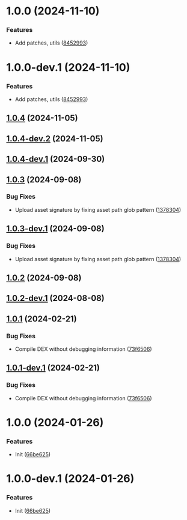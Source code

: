 # 1.0.0 (2024-11-10)


### Features

* Add patches, utils ([8452993](https://github.com/Aunali321/ReVancedExperiments/commit/84529931c0964ddba9986f66043db62393444ac2))

# 1.0.0-dev.1 (2024-11-10)


### Features

* Add patches, utils ([8452993](https://github.com/Aunali321/ReVancedExperiments/commit/84529931c0964ddba9986f66043db62393444ac2))

## [1.0.4](https://github.com/ReVanced/revanced-patches-template/compare/v1.0.3...v1.0.4) (2024-11-05)

## [1.0.4-dev.2](https://github.com/ReVanced/revanced-patches-template/compare/v1.0.4-dev.1...v1.0.4-dev.2) (2024-11-05)

## [1.0.4-dev.1](https://github.com/ReVanced/revanced-patches-template/compare/v1.0.3...v1.0.4-dev.1) (2024-09-30)

## [1.0.3](https://github.com/ReVanced/revanced-patches-template/compare/v1.0.2...v1.0.3) (2024-09-08)


### Bug Fixes

* Upload asset signature by fixing asset path glob pattern ([1378304](https://github.com/ReVanced/revanced-patches-template/commit/1378304809092e1f5a5c8fb4beb0964496222059))

## [1.0.3-dev.1](https://github.com/ReVanced/revanced-patches-template/compare/v1.0.2...v1.0.3-dev.1) (2024-09-08)


### Bug Fixes

* Upload asset signature by fixing asset path glob pattern ([1378304](https://github.com/ReVanced/revanced-patches-template/commit/1378304809092e1f5a5c8fb4beb0964496222059))

## [1.0.2](https://github.com/ReVanced/revanced-patches-template/compare/v1.0.1...v1.0.2) (2024-09-08)

## [1.0.2-dev.1](https://github.com/ReVanced/revanced-patches-template/compare/v1.0.1...v1.0.2-dev.1) (2024-08-08)

## [1.0.1](https://github.com/ReVanced/revanced-patches-template/compare/v1.0.0...v1.0.1) (2024-02-21)


### Bug Fixes

* Compile DEX without debugging information ([73f6506](https://github.com/ReVanced/revanced-patches-template/commit/73f6506bccc01e5622a6e19bedcf6d54d3f701c7))

## [1.0.1-dev.1](https://github.com/ReVanced/revanced-patches-template/compare/v1.0.0...v1.0.1-dev.1) (2024-02-21)


### Bug Fixes

* Compile DEX without debugging information ([73f6506](https://github.com/ReVanced/revanced-patches-template/commit/73f6506bccc01e5622a6e19bedcf6d54d3f701c7))

# 1.0.0 (2024-01-26)


### Features

* Init ([66be625](https://github.com/ReVanced/revanced-patches-template/commit/66be625f25ee2d678dac62a5bf4daa631284f8f6))

# 1.0.0-dev.1 (2024-01-26)


### Features

* Init ([66be625](https://github.com/ReVanced/revanced-patches-template/commit/66be625f25ee2d678dac62a5bf4daa631284f8f6))
